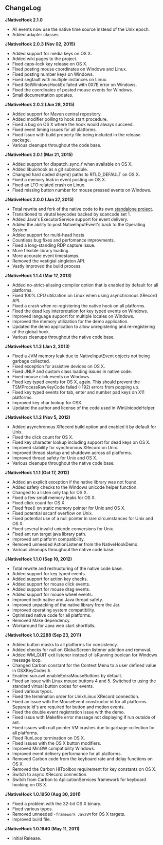 ## ChangeLog

**JNativeHook 2.1.0**
 * All events now use the native time source instead of the Unix epoch.
 * Added adapter classes
 
**JNativeHook 2.0.3 (Nov 02, 2015)**
 * Added support for media keys on OS X.
 * Added wiki pages to the project.
 * Fixed caps-lock key release on OS X.
 * Fixed posting mouse coordinates on Windows and Linux.
 * Fixed posting number keys on Windows.
 * Fixed segfault with multiple instances on Linux.
 * Fixed SetWindowsHookEx failed with 0X7E error on Windows.
 * Fixed the coordinates of posted mouse events for Windows. 
 * Small documentation updates.

**JNativeHook 2.0.2 (Jun 28, 2015)**
 * Added support for Maven central repository.
 * Added modifier polling to hook start procedure.
 * Fixed a bug on OS X where the hook would always succeed.
 * Fixed event timing issues for all platforms.
 * Fixed issue with build.property file being included in the release package.
 * Various cleanups throughout the code base.

**JNativeHook 2.0.1 (Mar 21, 2015)**
 * Added support for dispatch_sync_f when available on OS X.
 * Added libuiohook as a git submodule.
 * Changed hard coded dlsym() paths to RTLD_DEFAULT on OS X.
 * Fixed a memory leak in event posting on OS X.
 * Fixed an LTO related crash on Linux.
 * Fixed missing button number for mouse pressed events on Windows.

**JNativeHook 2.0.0 (Jan 27, 2015)**
 * Total rewrite and fork of the native code to its own [standalone project](https://github.com/kwhat/libuiohook).
 * Transitioned to virutal keycodes backed by scancode set 1.
 * Added Java's ExecutorService support for event delivery.
 * Added the ability to post NativeInputEvent's back to the Operating System.
 * Added support for multi-head hosts.
 * Countless bug fixes and perfomance improvments.
 * Fixed a long-standing RDP capture issue.
 * More flexible library loading.
 * More accurate event timestamps.
 * Removed the vestigial singleton API.
 * Vastly improved the build process.
 
**JNativeHook 1.1.4 (Mar 17, 2013)**
 * Added no-strict-aliasing compiler option that is enabled by default for all platforms.
 * Fixed 100% CPU utilization on Linux when using asynchronous XRecord API.
 * Fixed a crash when re-registering the native hook on all platforms.
 * Fixed the dead key interpretation for key typed events on Windows.
 * Improved language support for multiple locales on Windows.
 * Improved the memory utilization for the demo application.
 * Updated the demo application to allow unregistering and re-registering of the global hook.
 * Various cleanups throughout the native code base.

**JNativeHook 1.1.3 (Jan 2, 2013)**
 * Fixed a JVM memory leak due to NativeInputEvent objects not being garbage collected.
 * Fixed exception for assistive devices on OS X.
 * Fixed JNLP and custom class loading issues in native code.
 * Fixed mouse click events on Windows.
 * Fixed key typed events for OS X, again.  This should prevent the TSMProcessRawKeyCode failed (-192) errors from popping up.
 * Fixed key typed events for tab, enter and number pad keys on X11 platforms.
 * Improved key char lookup for OSX.
 * Updated the author and license of the code used in WinUnicodeHelper.

**JNativeHook 1.1.2 (Nov 5, 2012)**
 * Added asynchronous XRecord build option and enabled it by default for Unix.
 * Fixed the click count for OS X.
 * Fixed key character lookup including support for dead keys on OS X.
 * Improved stability for synchronous XRecord on Unix.
 * Improved thread startup and shutdown across all platforms.
 * Improved thread safety for Unix and OS X.
 * Various cleanups throughout the native code base.

**JNativeHook 1.1.1 (Oct 17, 2012)**
 * Added an explicit exception if the native library was not found.
 * Added safety checks to the Windows unicode helper function.
 * Changed to a listen only tap for OS X.
 * Fixed a few small memory leaks for OS X.
 * Fixed click count for OS X.
 * Fixed free() on static memory pointer for Unix and OS X.
 * Fixed potential sscanf overflow on Unix.
 * Fixed potential use of a null pointer in rare circumstances for Unix and OS X.
 * Fixed several invalid unicode conversions for Unix.
 * Fixed ant run target java library path.
 * Improved ant platform compatibility.
 * Removed unneeded ActionListener from the NativeHookDemo.
 * Various cleanups throughout the native code base.

**JNativeHook 1.1.0 (Sep 10, 2012)**
 * Total rewrite and restructuring of the native code base.
 * Added support for key typed events.
 * Added support for action key checks.
 * Added support for mouse click events.
 * Added support for mouse drag events.
 * Added support for mouse wheel events.
 * Improved both native and Java thread safety.
 * Improved unpacking of the native library from the Jar.
 * Improved operating system compatibility.
 * Optimized native code for all platforms.
 * Removed Make dependency.
 * Workaround for Java web start shortfalls.

**JNativeHook 1.0.2288 (Sep 23, 2011)**
 * Added button masks to all platforms for consistency.
 * Added checks for null on GlobalScreen listener addition and removal.
 * Added WM_QUIT exit listener instead of isRunning boolean for Windows message loop.
 * Changed Carbon constant for the Context Menu to a user defined value in OSXKeyCodes.h.
 * Enabled sun.awt.enableExtraMouseButtons by default.
 * Fixed an issue with Linux mouse buttons 4 and 5.  Switched to using the standard virtual button codes for events.
 * Fixed various typos.
 * Fixed the termination order for Unix/Linux XRecord connection.
 * Fixed an issue with the MouseEvent constructor id for all platforms. Separate id's are required for button and motion events.
 * Fixed the double event registration issue with the demo.
 * Fixed issue with Makefile error message not displaying if run outside of ant.
 * Fixed issues with null pointer VM crashes due to garbage collection for all platforms.
 * Fixed RunLoop termination on OS X.
 * Fixed issues with the OS X button modifiers. 
 * Improved MinGW compatibility Windows.
 * Improved event delivery performance for all platforms.
 * Removed Carbon code from the keyboard rate and delay functions on OS X.
 * Removed the Carbon HIToolbox requirement for key constants on OS X.
 * Switch to async XRecord connection.
 * Switch from Carbon to AplicationServices framework for keyboard hooking on OS X.

**JNativeHook 1.0.1950 (Aug 30, 2011)**
 * Fixed a problem with the 32-bit OS X binary.
 * Fixed various typos.
 * Removed unneeded `-framework JavaVM` for OS X targets.
 * Improved build file.

**JNativeHook 1.0.1840 (May 11, 2011)**
 * Initial Release.
